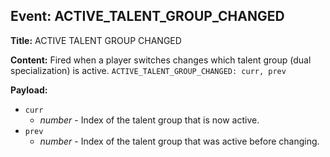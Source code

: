 ## Event: ACTIVE_TALENT_GROUP_CHANGED

**Title:** ACTIVE TALENT GROUP CHANGED

**Content:**
Fired when a player switches changes which talent group (dual specialization) is active.
`ACTIVE_TALENT_GROUP_CHANGED: curr, prev`

**Payload:**
- `curr`
  - *number* - Index of the talent group that is now active.
- `prev`
  - *number* - Index of the talent group that was active before changing.